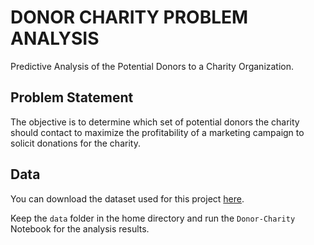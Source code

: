 # DONOR CHARITY PROBLEM ANALYSIS

Predictive Analysis of the Potential Donors to a Charity Organization. 

## Problem Statement

The objective is to determine which set of potential donors the charity should contact to maximize the profitability of a marketing campaign to solicit donations for the charity.

## Data

You can download the dataset used for this project <a href="https://drive.google.com/drive/folders/1kgr-5DKnRG9W34TFUDbvJldAlChL3OOp?usp=sharing">here<a>.

Keep the `data` folder in the home directory and run the `Donor-Charity` Notebook for the analysis results.
